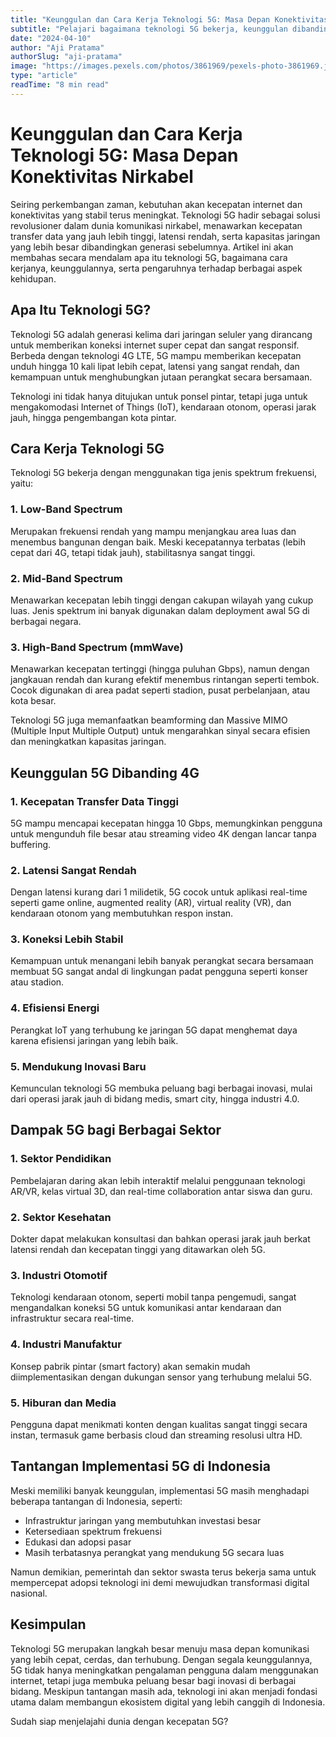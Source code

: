 ```yaml
---
title: "Keunggulan dan Cara Kerja Teknologi 5G: Masa Depan Konektivitas Nirkabel"
subtitle: "Pelajari bagaimana teknologi 5G bekerja, keunggulan dibandingkan generasi sebelumnya, serta dampaknya bagi berbagai sektor industri dan kehidupan sehari-hari."
date: "2024-04-10"
author: "Aji Pratama"
authorSlug: "aji-pratama"
image: "https://images.pexels.com/photos/3861969/pexels-photo-3861969.jpeg?auto=compress&cs=tinysrgb&w=800&h=400&fit=crop"
type: "article"
readTime: "8 min read"
---
```


# Keunggulan dan Cara Kerja Teknologi 5G: Masa Depan Konektivitas Nirkabel

Seiring perkembangan zaman, kebutuhan akan kecepatan internet dan konektivitas yang stabil terus meningkat. Teknologi 5G hadir sebagai solusi revolusioner dalam dunia komunikasi nirkabel, menawarkan kecepatan transfer data yang jauh lebih tinggi, latensi rendah, serta kapasitas jaringan yang lebih besar dibandingkan generasi sebelumnya. Artikel ini akan membahas secara mendalam apa itu teknologi 5G, bagaimana cara kerjanya, keunggulannya, serta pengaruhnya terhadap berbagai aspek kehidupan.

## Apa Itu Teknologi 5G?

Teknologi 5G adalah generasi kelima dari jaringan seluler yang dirancang untuk memberikan koneksi internet super cepat dan sangat responsif. Berbeda dengan teknologi 4G LTE, 5G mampu memberikan kecepatan unduh hingga 10 kali lipat lebih cepat, latensi yang sangat rendah, dan kemampuan untuk menghubungkan jutaan perangkat secara bersamaan.

Teknologi ini tidak hanya ditujukan untuk ponsel pintar, tetapi juga untuk mengakomodasi Internet of Things (IoT), kendaraan otonom, operasi jarak jauh, hingga pengembangan kota pintar.

## Cara Kerja Teknologi 5G

Teknologi 5G bekerja dengan menggunakan tiga jenis spektrum frekuensi, yaitu:

### 1. Low-Band Spectrum
Merupakan frekuensi rendah yang mampu menjangkau area luas dan menembus bangunan dengan baik. Meski kecepatannya terbatas (lebih cepat dari 4G, tetapi tidak jauh), stabilitasnya sangat tinggi.

### 2. Mid-Band Spectrum
Menawarkan kecepatan lebih tinggi dengan cakupan wilayah yang cukup luas. Jenis spektrum ini banyak digunakan dalam deployment awal 5G di berbagai negara.

### 3. High-Band Spectrum (mmWave)
Menawarkan kecepatan tertinggi (hingga puluhan Gbps), namun dengan jangkauan rendah dan kurang efektif menembus rintangan seperti tembok. Cocok digunakan di area padat seperti stadion, pusat perbelanjaan, atau kota besar.

Teknologi 5G juga memanfaatkan beamforming dan Massive MIMO (Multiple Input Multiple Output) untuk mengarahkan sinyal secara efisien dan meningkatkan kapasitas jaringan.

## Keunggulan 5G Dibanding 4G

### 1. Kecepatan Transfer Data Tinggi
5G mampu mencapai kecepatan hingga 10 Gbps, memungkinkan pengguna untuk mengunduh file besar atau streaming video 4K dengan lancar tanpa buffering.

### 2. Latensi Sangat Rendah
Dengan latensi kurang dari 1 milidetik, 5G cocok untuk aplikasi real-time seperti game online, augmented reality (AR), virtual reality (VR), dan kendaraan otonom yang membutuhkan respon instan.

### 3. Koneksi Lebih Stabil
Kemampuan untuk menangani lebih banyak perangkat secara bersamaan membuat 5G sangat andal di lingkungan padat pengguna seperti konser atau stadion.

### 4. Efisiensi Energi
Perangkat IoT yang terhubung ke jaringan 5G dapat menghemat daya karena efisiensi jaringan yang lebih baik.

### 5. Mendukung Inovasi Baru
Kemunculan teknologi 5G membuka peluang bagi berbagai inovasi, mulai dari operasi jarak jauh di bidang medis, smart city, hingga industri 4.0.

## Dampak 5G bagi Berbagai Sektor

### 1. Sektor Pendidikan
Pembelajaran daring akan lebih interaktif melalui penggunaan teknologi AR/VR, kelas virtual 3D, dan real-time collaboration antar siswa dan guru.

### 2. Sektor Kesehatan
Dokter dapat melakukan konsultasi dan bahkan operasi jarak jauh berkat latensi rendah dan kecepatan tinggi yang ditawarkan oleh 5G.

### 3. Industri Otomotif
Teknologi kendaraan otonom, seperti mobil tanpa pengemudi, sangat mengandalkan koneksi 5G untuk komunikasi antar kendaraan dan infrastruktur secara real-time.

### 4. Industri Manufaktur
Konsep pabrik pintar (smart factory) akan semakin mudah diimplementasikan dengan dukungan sensor yang terhubung melalui 5G.

### 5. Hiburan dan Media
Pengguna dapat menikmati konten dengan kualitas sangat tinggi secara instan, termasuk game berbasis cloud dan streaming resolusi ultra HD.

## Tantangan Implementasi 5G di Indonesia

Meski memiliki banyak keunggulan, implementasi 5G masih menghadapi beberapa tantangan di Indonesia, seperti:

- Infrastruktur jaringan yang membutuhkan investasi besar
- Ketersediaan spektrum frekuensi
- Edukasi dan adopsi pasar
- Masih terbatasnya perangkat yang mendukung 5G secara luas

Namun demikian, pemerintah dan sektor swasta terus bekerja sama untuk mempercepat adopsi teknologi ini demi mewujudkan transformasi digital nasional.

## Kesimpulan

Teknologi 5G merupakan langkah besar menuju masa depan komunikasi yang lebih cepat, cerdas, dan terhubung. Dengan segala keunggulannya, 5G tidak hanya meningkatkan pengalaman pengguna dalam menggunakan internet, tetapi juga membuka peluang besar bagi inovasi di berbagai bidang. Meskipun tantangan masih ada, teknologi ini akan menjadi fondasi utama dalam membangun ekosistem digital yang lebih canggih di Indonesia.

Sudah siap menjelajahi dunia dengan kecepatan 5G?